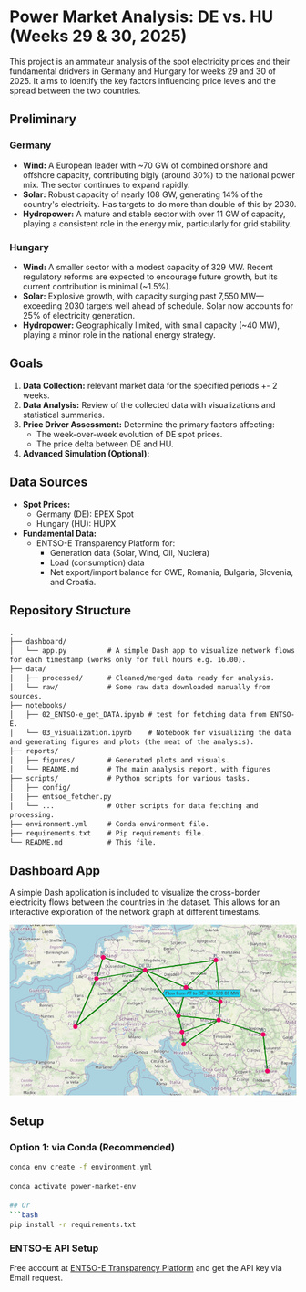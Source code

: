 # Power Market Analysis: DE vs. HU (Weeks 29 & 30, 2025)

This project is an ammateur analysis of the spot electricity prices and their fundamental dridvers in Germany and Hungary for weeks 29 and 30 of  2025. It aims to identify the key factors influencing price levels and the spread between the two countries.

## Preliminary

### Germany
*   **Wind:** A European leader with ~70 GW of combined onshore and offshore capacity, contributing bigly (around 30%) to the national power mix. The sector continues to expand rapidly.
*   **Solar:** Robust capacity of nearly 108 GW, generating 14% of the country's electricity. Has targets to do more than double of this by 2030.
*   **Hydropower:** A mature and stable sector with over 11 GW of capacity, playing a consistent role in the energy mix, particularly for grid stability.

### Hungary
*   **Wind:** A smaller sector with a modest capacity of 329 MW. Recent regulatory reforms are expected to encourage future growth, but its current contribution is minimal (~1.5%).
*   **Solar:**  Explosive growth, with capacity surging past 7,550 MW—exceeding 2030 targets well ahead of schedule. Solar now accounts for 25% of electricity generation.
*   **Hydropower:** Geographically limited, with small capacity (~40 MW), playing a minor role in the national energy strategy.


## Goals

1.  **Data Collection:** relevant market data for the specified periods +- 2 weeks.
2.  **Data Analysis:** Review of the collected data with visualizations and statistical summaries.
3.  **Price Driver Assessment:** Determine the primary factors affecting:
    *   The week-over-week evolution of DE spot prices.
    *   The price delta between DE and HU.
4.  **Advanced Simulation (Optional):**

## Data Sources

*   **Spot Prices:**
    *   Germany (DE): EPEX Spot
    *   Hungary (HU): HUPX
*   **Fundamental Data:**
    *   ENTSO-E Transparency Platform for:
        *   Generation data (Solar, Wind, Oil, Nuclera)
        *   Load (consumption) data
        *   Net export/import balance for CWE, Romania, Bulgaria, Slovenia, and Croatia.

## Repository Structure

```
.
├── dashboard/
│   └── app.py          # A simple Dash app to visualize network flows for each timestamp (works only for full hours e.g. 16.00).
├── data/
│   ├── processed/      # Cleaned/merged data ready for analysis.
│   └── raw/            # Some raw data downloaded manually from sources.
├── notebooks/
│   ├── 02_ENTSO-e_get_DATA.ipynb # test for fetching data from ENTSO-E.
│   └── 03_visualization.ipynb    # Notebook for visualizing the data and generating figures and plots (the meat of the analysis).
├── reports/
│   ├── figures/        # Generated plots and visuals.
│   └── README.md       # The main analysis report, with figures
├── scripts/            # Python scripts for various tasks.
│   ├── config/
│   ├── entsoe_fetcher.py
│   └── ...             # Other scripts for data fetching and processing.
├── environment.yml     # Conda environment file.
├── requirements.txt    # Pip requirements file.
└── README.md           # This file.
```

## Dashboard App

A simple Dash application is included to visualize the cross-border electricity flows between the countries in the dataset. This allows for an interactive exploration of the network graph at different timestams.

![Flow Visualizer App](reports/figures/graph-flow_visuzlizer-app.png)

## Setup

### Option 1: via Conda (Recommended)
```bash
conda env create -f environment.yml

conda activate power-market-env

## Or
```bash
pip install -r requirements.txt
```

### ENTSO-E API Setup
Free account at [ENTSO-E Transparency Platform](https://transparency.entsoe.eu/) and get the API key via Email request.
